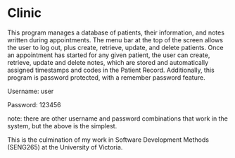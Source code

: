 # Clinic
This program manages a database of patients, their information, and notes written during appointments.
The menu bar at the top of the screen allows the user to log out, plus create, retrieve, update, and delete patients. 
Once an appointment has started for any given patient, the user can create, retrieve, update and delete notes, which are stored
and automatically assigned timestamps and codes in the Patient Record.
Additionally, this program is password protected, with a remember password feature.

Username: user

Password: 123456

note: there are other username and password combinations that work in the system, but the above is the simplest.

This is the culmination of my work in Software Development Methods (SENG265) at the University of Victoria.
